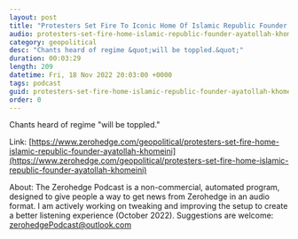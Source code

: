 ```yaml
---
layout: post
title: "Protesters Set Fire To Iconic Home Of Islamic Republic Founder Ayatollah Khomeini"
audio: protesters-set-fire-home-islamic-republic-founder-ayatollah-khomeini-0
category: geopolitical
desc: "Chants heard of regime &quot;will be toppled.&quot;"
duration: 00:03:29
length: 209
datetime: Fri, 18 Nov 2022 20:03:00 +0000
tags: podcast
guid: protesters-set-fire-home-islamic-republic-founder-ayatollah-khomeini-0
order: 0
---
```

Chants heard of regime &quot;will be toppled.&quot;

Link: [https://www.zerohedge.com/geopolitical/protesters-set-fire-home-islamic-republic-founder-ayatollah-khomeini](https://www.zerohedge.com/geopolitical/protesters-set-fire-home-islamic-republic-founder-ayatollah-khomeini)

About: The Zerohedge Podcast is a non-commercial, automated program, designed to give people a way to get news from Zerohedge in an audio format.  I am actively working on tweaking and improving the setup to create a better listening experience (October 2022).  Suggestions are welcome: [zerohedgePodcast@outlook.com](mailto:zerohedgePodcast@outlook.com)